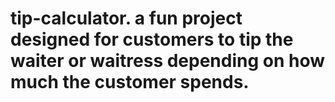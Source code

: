 # tip-calculator. a fun project designed for customers to tip the waiter or waitress depending on how much the customer spends.
